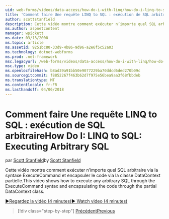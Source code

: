 ```yaml
---
uid: web-forms/videos/data-access/how-do-i-with-linq/how-do-i-linq-to-sql-executing-arbitrary-sql
title: 'Comment faire Une requête LINQ to SQL : exécution de SQL arbitraire | Documents Microsoft'
author: scottstanfield
description: Cette vidéo montre comment exécuter n’importe quel SQL arbitraire via la syntaxe ExecuteCommand et encapsuler le code via la classe DataContext partielle.
ms.author: aspnetcontent
manager: wpickett
ms.date: 03/13/2008
ms.topic: article
ms.assetid: 9251bc80-33d9-4b86-9d96-a2e6f5c52a03
ms.technology: dotnet-webforms
ms.prod: .net-framework
msc.legacyurl: /web-forms/videos/data-access/how-do-i-with-linq/how-do-i-linq-to-sql-executing-arbitrary-sql
msc.type: video
ms.openlocfilehash: b8ad39a91bb50e9077229ba70ddcd6ded270b09c
ms.sourcegitcommit: f8852267f463b62d7f975e56bea9aa3f68fbbdeb
ms.translationtype: MT
ms.contentlocale: fr-FR
ms.lasthandoff: 04/06/2018
---
```

<a name="how-do-i-linq-to-sql-executing-arbitrary-sql"></a><span data-ttu-id="74b56-103">Comment faire Une requête LINQ to SQL : exécution de SQL arbitraire</span><span class="sxs-lookup"><span data-stu-id="74b56-103">How Do I: LINQ to SQL: Executing Arbitrary SQL</span></span>
====================
<span data-ttu-id="74b56-104">par [Scott Stanfield](https://github.com/scottstanfield)</span><span class="sxs-lookup"><span data-stu-id="74b56-104">by [Scott Stanfield](https://github.com/scottstanfield)</span></span>

<span data-ttu-id="74b56-105">Cette vidéo montre comment exécuter n’importe quel SQL arbitraire via la syntaxe ExecuteCommand et encapsuler le code via la classe DataContext partielle.</span><span class="sxs-lookup"><span data-stu-id="74b56-105">This video shows how to execute any arbitrary SQL through the ExecuteCommand syntax and encapsulating the code through the partial DataContext class.</span></span>

[<span data-ttu-id="74b56-106">&#9654;Regardez la vidéo (4 minutes)</span><span class="sxs-lookup"><span data-stu-id="74b56-106">&#9654; Watch video (4 minutes)</span></span>](https://channel9.msdn.com/Blogs/ASP-NET-Site-Videos/how-do-i-linq-to-sql-executing-arbitrary-sql)

> [!div class="step-by-step"]
> [<span data-ttu-id="74b56-107">Précédent</span><span class="sxs-lookup"><span data-stu-id="74b56-107">Previous</span></span>](how-do-i-linq-to-sql-updating-with-stored-procedures.md)
